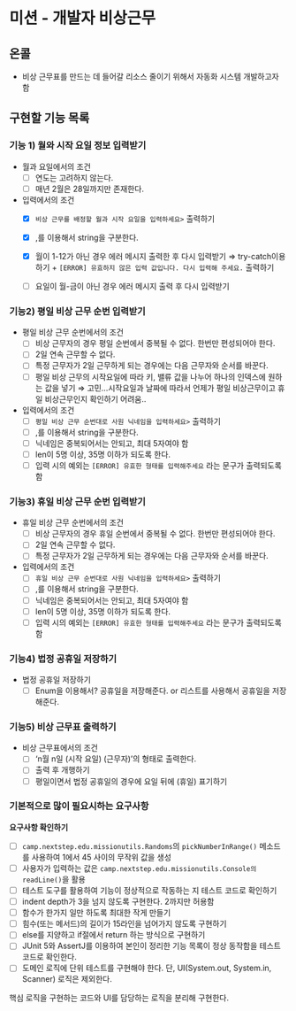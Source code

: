 # 미션 - 개발자 비상근무

## 온콜

- 비상 근무표를 만드는 데 들어갈 리소스 줄이기 위해서 자동화 시스템 개발하고자 함

## 구현할 기능 목록
### 기능 1) 월와 시작 요일 정보 입력받기

- 월과 요일에서의 조건
    - [ ]  연도는 고려하지 않는다.
    - [ ]  매년 2월은 28일까지만 존재한다.
- 입력에서의 조건
    - [x]  `비상 근무를 배정할 월과 시작 요일을 입력하세요>` 출력하기
    - [x]  ,를 이용해서 string을 구분한다.
    - [x]  월이 1-12가 아닌 경우 에러 메시지 출력한 후 다시 입력받기
            ⇒ try-catch이용하기 + `[ERROR] 유효하지 않은 입력 값입니다. 다시 입력해 주세요.` 출력하기
    - [ ]  요일이 월-금이 아닌 경우 에러 메시지 출력 후 다시 입력받기


### 기능2) 평일 비상 근무 순번 입력받기
- 평일 비상 근무 순번에서의 조건
    - [ ]  비상 근무자의 경우 평일 순번에서 중복될 수 없다. 한번만 편성되어야 한다.
    - [ ]  2일 연속 근무할 수 없다.
    - [ ]  특정 근무자가 2일 근무하게 되는 경우에는 다음 근무자와 순서를 바꾼다.
    - [ ]  평일 비상 근무의 시작요일에 따라 키, 밸류 값을 나누어 하나의 인덱스에 원하는 값을 넣기
      ⇒ 고민…시작요일과 날짜에 따라서 언제가 평일 비상근무이고 휴일 비상근무인지 확인하기 어려움..

- 입력에서의 조건
    - [ ]  `평일 비상 근무 순번대로 사원 닉네임을 입력하세요>` 출력하기
    - [ ]  ,를 이용해서 string을 구분한다.
    - [ ]  닉네임은 중복되어서는 안되고, 최대 5자여야 함
    - [ ]  len이 5명 이상, 35명 이하가 되도록 한다.
    - [ ]  입력 시의 예외는 `[ERROR] 유효한 형태를 입력해주세요` 라는 문구가 출력되도록 함

### 기능3) 휴일 비상 근무 순번 입력받기

- 휴일 비상 근무 순번에서의 조건
    - [ ]  비상 근무자의 경우 휴일 순번에서 중복될 수 없다. 한번만 편성되어야 한다.
    - [ ]  2일 연속 근무할 수 없다.
    - [ ]  특정 근무자가 2일 근무하게 되는 경우에는 다음 근무자와 순서를 바꾼다.
- 입력에서의 조건
    - [ ]  `휴일 비상 근무 순번대로 사원 닉네임을 입력하세요>` 출력하기
    - [ ]  ,를 이용해서 string을 구분한다.
    - [ ]  닉네임은 중복되어서는 안되고, 최대 5자여야 함
    - [ ]  len이 5명 이상, 35명 이하가 되도록 한다.
    - [ ]  입력 시의 예외는 `[ERROR] 유효한 형태를 입력해주세요` 라는 문구가 출력되도록 함

### 기능4) 법정 공휴일 저장하기

- 법정 공휴일 저장하기
    - [ ]  Enum을 이용해서? 공휴일을 저장해준다. or 리스트를 사용해서 공휴일을 저장해준다.

### 기능5) 비상 근무표 출력하기

- 비상 근무표에서의 조건
    - [ ]  ‘n월 n일 (시작 요일) (근무자)’의 형태로 출력한다.
    - [ ]  출력 후 개행하기
    - [ ]  평일이면서 법정 공휴일의 경우에 요일 뒤에 (휴일) 표기하기

### 기본적으로 많이 필요시하는 요구사항

**요구사항 확인하기**

- [ ]  `camp.nextstep.edu.missionutils.Randoms`의 `pickNumberInRange()` 메소드를 사용하여 1에서 45 사이의 무작위 값을 생성
- [ ]  사용자가 입력하는 값은 `camp.nextstep.edu.missionutils.Console의 readLine()`을 활용
- [ ]  테스트 도구를 활용하여 기능이 정상적으로 작동하는 지 테스트 코드로 확인하기
- [ ]  indent depth가 3을 넘지 않도록 구현한다. 2까지만 허용함
- [ ]  함수가 한가지 일만 하도록 최대한 작게 만들기
- [ ]  힘수(또는 메서드)의 길이가 15라인을 넘어가지 않도록 구현하기
- [ ]  else를 지양하고 if절에서 return 하는 방식으로 구현하기
- [ ]  JUnit 5와 AssertJ를 이용하여 본인이 정리한 기능 목록이 정상 동작함을 테스트 코드로 확인한다.
- [ ]  도메인 로직에 단위 테스트를 구현해야 한다. 단, UI(System.out, System.in, Scanner) 로직은 제외한다.

  핵심 로직을 구현하는 코드와 UI를 담당하는 로직을 분리해 구현한다.